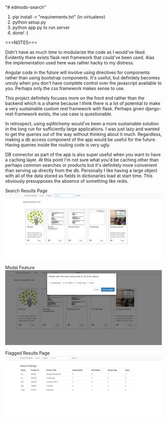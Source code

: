 "# edmodo-search"


1. pip install -r "requirements.txt" (in virtualenv)
2. python setup.py  
3. python app.py to run server
4. done! :)


===NOTES===

Didn't have as much time to modularize the code as I would've liked. Evidently there
exists flask rest framework that could've been used. Alas the implementation used
here was rather hacky to my distress.


Angular code in the future will involve using directives for components rather than
using bootstrap components. It's useful, but definitely becomes unruly when you don't have
complete control over the javascript available to you. Perhaps only the css framework
makes sense to use.


This project definitely focuses more on the front end rather than the backend which is a
shame because I think there is a lot of potential to make a very sustainable custom rest
framework with flask. Perhaps given django-rest-framework exists, the use case
is questionable.


In retrospect, using sqlAlchemy would've been a more sustainable solution in the long run
for sufficiently large applications. I was just lazy and wanted to get the queries
out of the way without thinking about it much. Regardless, making a db access component of the
app would be useful for the future. Having queries inside the routing code is very ugly.


DB connector as part of the app is also super useful when you want to have a caching layer.
At this point I'm not sure what you'd be caching other than perhaps common searches or products
but it's definitely more convenient than serving up directly from the db. Personally
I like having a large object with all of the data stored as fields in dictionaries load at start time. This obviously
presupposes the absence of something like redis.


Search Results Page
![Alt text](/search-results.png?raw=true "Search Results")

Modal Feature
![Alt text](/modal.png?raw=true "Search Results")

Flagged Results Page
![Alt text](/flagged-results.png?raw=true "Search Results")
